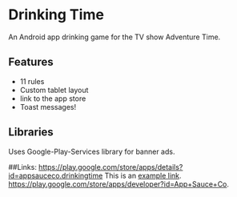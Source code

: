Drinking Time
================

An Android app drinking game for the TV show Adventure Time.

## Features
* 11 rules
* Custom tablet layout
* link to the app store
* Toast messages!

## Libraries

Uses Google-Play-Services library for banner ads.

##Links:
https://play.google.com/store/apps/details?id=appsauceco.drinkingtime
This is an [example link](https://play.google.com/store/apps/details?id=appsauceco.drinkingtime).
https://play.google.com/store/apps/developer?id=App+Sauce+Co.